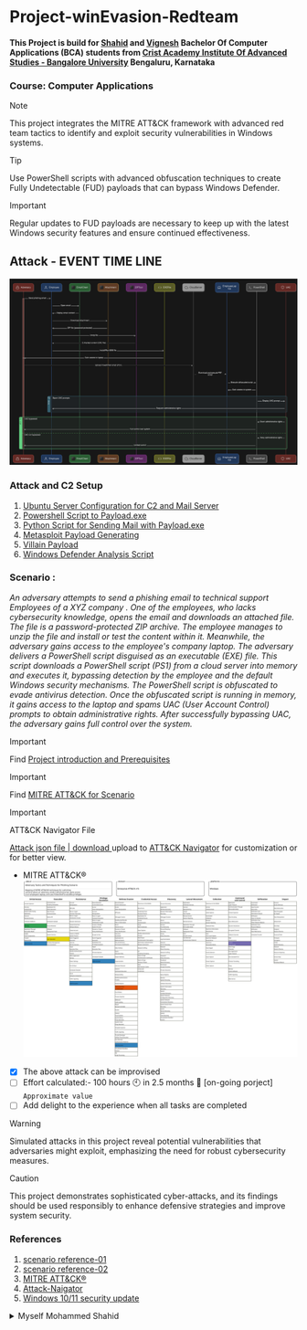 # Project-winEvasion-Redteam
#### This Project is build for [Shahid](https://github.com/mohammedshahidz) and  [Vignesh](https://github.com/vignesh-spillai) Bachelor Of Computer Applications (BCA) students from [Crist Academy Institute Of Advanced Studies - Bangalore University](https://caias.in/) Bengaluru, Karnataka
### Course: Computer Applications

> [!NOTE]
> This project integrates the MITRE ATT&CK framework with advanced red team tactics to identify and exploit security vulnerabilities in Windows systems.

> [!TIP]
> Use PowerShell scripts with advanced obfuscation techniques to create Fully Undetectable (FUD) payloads that can bypass Windows Defender.

> [!IMPORTANT]
> Regular updates to FUD payloads are necessary to keep up with the latest Windows security features and ensure continued effectiveness.

## Attack - EVENT TIME LINE

![Att&ck Time Line](https://github.com/mohammedshahidz/Project-winEvasion-Redteam/blob/main/Resource/attack-time-line.png?raw=true)

### Attack and C2 Setup 
  1. [Ubuntu Server Configuration for C2 and Mail Server](https://github.com/mohammedshahidz/Project-winEvasion-Redteam/blob/main/Resource/ubuntu-server-config-for-c2%26mail-server.md)
  2. [Powershell Script to Payload.exe](https://github.com/mohammedshahidz/Project-winEvasion-Redteam/blob/main/Resource/powershell-script-2-exe.md)
  3. [Python Script for Sending Mail with Payload.exe](https://github.com/mohammedshahidz/Project-winEvasion-Redteam/blob/main/Resource/mail-seding-python-script.md)
  4. [Metasploit Payload Generating](https://github.com/mohammedshahidz/Project-winEvasion-Redteam/blob/main/Resource/metasploit-payload-gen-step.md)
  5. [Villain Payload](https://github.com/mohammedshahidz/Project-winEvasion-Redteam/blob/main/Resource/Villain-payload-gen-step.md)
  6. [Windows Defender Analysis Script](https://github.com/mohammedshahidz/Project-winEvasion-Redteam/blob/main/Resource/WindowsDefender-script.md)

### Scenario :
_An adversary attempts to send a phishing email to technical support Employees of a XYZ company . One of the employees, who lacks cybersecurity knowledge, opens the email and downloads an attached file. The file is a password-protected ZIP archive. The employee manages to unzip the file and install or test the content within it.
Meanwhile, the adversary gains access to the employee's company laptop. The adversary delivers a PowerShell script disguised as an executable (EXE) file. This script downloads a PowerShell script (PS1) from a cloud server into memory and executes it, bypassing detection by the employee and the default Windows security mechanisms.
The PowerShell script is obfuscated to evade antivirus detection. Once the obfuscated script is running in memory, it gains access to the laptop and spams UAC (User Account Control) prompts to obtain administrative rights. After successfully bypassing UAC, the adversary gains full control over the system._

> [!IMPORTANT]
> Find [Project introduction and Prerequisites](https://github.com/mohammedshahidz/Project-winEvasion-Redteam/tree/main/Project-Files)

> [!IMPORTANT]
> Find [MITRE ATT&CK for Scenario](https://github.com/mohammedshahidz/Project-winEvasion-Redteam/tree/main/MITRE%20ATT&CK)

> [!IMPORTANT]
> ATT&CK Navigator File

[Attack json file | download ](https://raw.githubusercontent.com/mohammedshahidz/Project-winEvasion-Redteam/main/Resource/adversary_tactics_and_techniques_for_hacking_win11-10_using_phishing_scenario.json) upload to [ATT&CK Navigator](https://mitre-attack.github.io/attack-navigator/) for customization or for better view.

+ MITRE ATT&CK®
![MITRE ATT&CK®](https://raw.githubusercontent.com/mohammedshahidz/Project-winEvasion-Redteam/d964b8e74194f45dbec1982d6abb2ab59e2c0ec2/Resource/Adversary_Tactics_and_Techniques_for_Phishing_Scenario(3).svg)

- [x] The above attack can be improvised 
- [ ] Effort calculated:- 100 hours 🕙 in 2.5 months 📆 [on-going porject] 	`Approximate value`
- [ ] Add delight to the experience when all tasks are completed

> [!WARNING]
> Simulated attacks in this project reveal potential vulnerabilities that adversaries might exploit, emphasizing the need for robust cybersecurity measures.

> [!CAUTION]
> This project demonstrates sophisticated cyber-attacks, and its findings should be used responsibly to enhance defensive strategies and improve system security.

### **References**

  1. [scenario reference-01](https://www.techopedia.com/antivirus/antivirus-statistics)
  2. [scenario reference-02](https://www.malwarebytes.com/blog/news/2020/10/work-devices-for-personal-use)
  3. [MITRE ATT&CK®](https://attack.mitre.org/)
  4. [Attack-Naigator](https://mitre-attack.github.io/attack-navigator/)
  5. [Windows 10/11 security update](https://techcommunity.microsoft.com/t5/windows-servicing/updates-so-often/m-p/39526)

<details>
  <summary>Myself Mohammed Shahid</summary>
  
  >> https://www.linkedin.com/in/mohammedshahidz/
</details>

